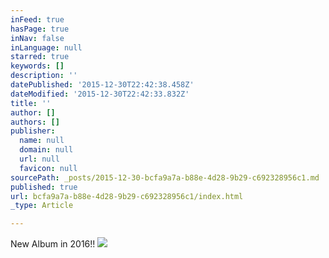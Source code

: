 ```yaml
---
inFeed: true
hasPage: true
inNav: false
inLanguage: null
starred: true
keywords: []
description: ''
datePublished: '2015-12-30T22:42:38.458Z'
dateModified: '2015-12-30T22:42:33.832Z'
title: ''
author: []
authors: []
publisher:
  name: null
  domain: null
  url: null
  favicon: null
sourcePath: _posts/2015-12-30-bcfa9a7a-b88e-4d28-9b29-c692328956c1.md
published: true
url: bcfa9a7a-b88e-4d28-9b29-c692328956c1/index.html
_type: Article

---
```

New Album in 2016!!
![](https://the-grid-user-content.s3-us-west-2.amazonaws.com/6a9e6e07-f4bd-4888-85a5-66060155496d.JPG)